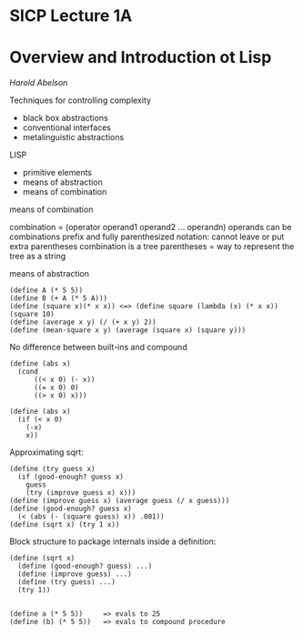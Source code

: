 # SICP Lecture 1A
# Overview and Introduction ot Lisp

*Harold Abelson*

Techniques for controlling complexity

* black box abstractions
* conventional interfaces
* metalinguistic abstractions

LISP

* primitive elements
* means of abstraction
* means of combination

means of combination

combination = (operator operand1 operand2 ... operandn)
operands can be combinations
prefix and fully parenthesized notation: cannot leave or put extra parentheses
combination is a tree
parentheses = way to represent the tree as a string

means of abstraction

    (define A (* 5 5))
    (define B (+ A (* 5 A)))
    (define (square x)(* x x)) <=> (define square (lambda (x) (* x x))
    (square 10)
    (define (average x y) (/ (+ x y) 2))
    (define (mean-square x y) (average (square x) (square y)))

No difference between built-ins and compound

    (define (abs x)
      (cond
          ((< x 0) (- x))
          ((= x 0) 0)
          ((> x 0) x)))

    (define (abs x)
      (if (< x 0)
        (-x)
        x))

Approximating sqrt:

    (define (try guess x)
      (if (good-enough? guess x)
        guess
        (try (improve guess x) x)))
    (define (improve guess x) (average guess (/ x guess)))
    (define (good-enough? guess x)
      (< (abs (- (square guess) x)) .001))
    (define (sqrt x) (try 1 x))

Block structure to package internals inside a definition:

    (define (sqrt x)
      (define (good-enough? guess) ...)
      (define (improve guess) ...)
      (define (try guess) ...)
      (try 1))


    (define a (* 5 5))     => evals to 25
    (define (b) (* 5 5))   => evals to compound procedure
